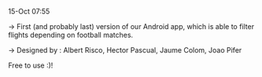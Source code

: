 15-Oct 07:55

-> First (and probably last) version of our Android app, which is able to filter flights depending on football matches.

-> Designed by : Albert Risco, Hector Pascual, Jaume Colom, Joao Pifer

Free to use :)!
